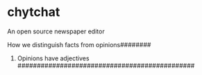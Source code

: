 chytchat
========

An open source newspaper editor


How we distinguish facts from opinions########

   1) Opinions have adjectives
##############################################
